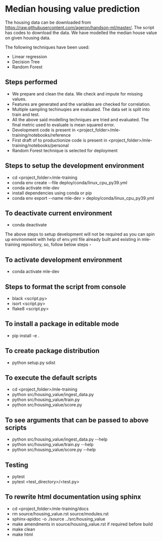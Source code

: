 # Median housing value prediction

The housing data can be downloaded from https://raw.githubusercontent.com/ageron/handson-ml/master/. The script has codes to download the data. We have modelled the median house value on given housing data.

The following techniques have been used:

 - Linear regression
 - Decision Tree
 - Random Forest

## Steps performed
 - We prepare and clean the data. We check and impute for missing values.
 - Features are generated and the variables are checked for correlation.
 - Multiple sampling techinuqies are evaluated. The data set is split into train and test.
 - All the above said modelling techniques are tried and evaluated. The final metric used to evaluate is mean squared error.
 - Development code is present in <project_folder>/mle-training/notebooks/reference
 - First draft of to productionize code is present in <project_folder>/mle-training/notebooks/personal
 - Random Forest technique is selected for deployment

## Steps to setup the development environment
 - cd <project_folder>/mle-training
 - conda env create --file deploy/conda/linux_cpu_py39.yml
 - conda activate mle-dev
 - install dependencies using conda or pip
 - conda env export --name mle-dev > deploy/conda/linux_cpu_py39.yml
## To deactivate current environment
 - conda deactivate

The above steps to setup development will not be required as you can spin up environment with help of env.yml file already built and existing in mle-training repository, so, follow below steps -

## To activate development environment
 - conda activate mle-dev

## Steps to format the script from console
 - black <script.py>
 - isort <script.py>
 - flake8 <script.py>

## To install a package in editable mode
 - pip install -e .

## To create package distribution
 - python setup.py sdist

## To execute the default scripts
 - cd <project_folder>/mle-training
 - python src/housing_value/ingest_data.py
 - python src/housing_value/train.py
 - python src/housing_value/score.py

## To see arguments that can be passed to above scripts
 - python src/housing_value/ingest_data.py --help
 - python src/housing_value/train.py --help
 - python src/housing_value/score.py --help

## Testing
 - pytest
 - pytest <test_directory>/<test.py>

## To rewrite html documentation using sphinx
 - cd <project_folder>/mle-training/docs
 - rm source/housing_value.rst source/modules.rst
 - sphinx-apidoc -o ./source ../src/housing_value
 - make amendments in source/housing_value.rst if required before build
 - make clean
 - make html